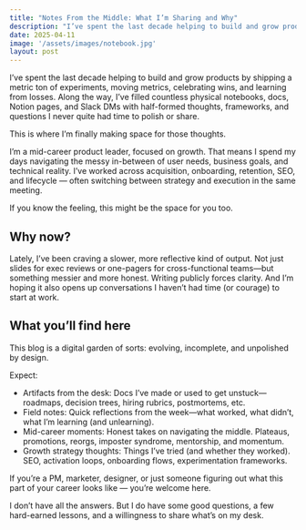 ```yaml
---
title: "Notes From the Middle: What I’m Sharing and Why"
description: "I’ve spent the last decade helping to build and grow products by shipping a metric ton of experiments"
date: 2025-04-11
image: '/assets/images/notebook.jpg'
layout: post
---
```


I’ve spent the last decade helping to build and grow products by shipping a metric ton of experiments, moving metrics, celebrating wins, and learning from losses. Along the way, I’ve filled countless physical notebooks, docs, Notion pages, and Slack DMs with half-formed thoughts, frameworks, and questions I never quite had time to polish or share.

This is where I’m finally making space for those thoughts.

I’m a mid-career product leader, focused on growth. That means I spend my days navigating the messy in-between of user needs, business goals, and technical reality. I’ve worked across acquisition, onboarding, retention, SEO, and lifecycle — often switching between strategy and execution in the same meeting. 

If you know the feeling, this might be the space for you too.

<h2>Why now?</h2>
Lately, I’ve been craving a slower, more reflective kind of output. Not just slides for exec reviews or one-pagers for cross-functional teams—but something messier and more honest. Writing publicly forces clarity. And I’m hoping it also opens up conversations I haven’t had time (or courage) to start at work.

<h2>What you’ll find here</h2>  
This blog is a digital garden of sorts: evolving, incomplete, and unpolished by design. 

Expect:
<ul>

  <li>Artifacts from the desk: Docs I’ve made or used to get unstuck—roadmaps, decision trees, hiring rubrics, postmortems, etc.</li>

  <li>Field notes: Quick reflections from the week—what worked, what didn’t, what I’m learning (and unlearning).</li>

  <li>Mid-career moments: Honest takes on navigating the middle. Plateaus, promotions, reorgs, imposter syndrome, mentorship, and momentum.</li>

  <li>Growth strategy thoughts: Things I’ve tried (and whether they worked). SEO, activation loops, onboarding flows, experimentation frameworks.</li>

</ul>

If you’re a PM, marketer, designer, or just someone figuring out what this part of your career looks like — you’re welcome here.

I don’t have all the answers. But I do have some good questions, a few hard-earned lessons, and a willingness to share what’s on my desk.
